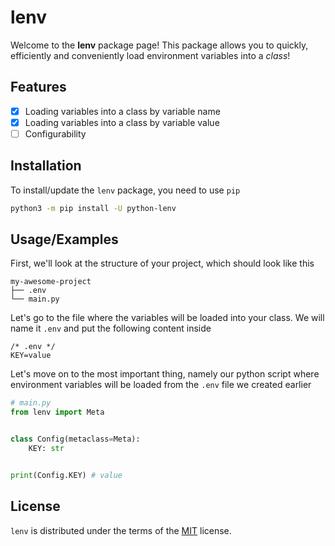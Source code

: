 
# lenv

Welcome to the **lenv** package page!
This package allows you to quickly, efficiently and conveniently load environment variables into a *class*!




## Features
 
- [x] Loading variables into a class by variable name
- [x] Loading variables into a class by variable value
- [ ] Configurability 

## Installation

To install/update the `lenv` package, you need to use `pip`

```bash
python3 -m pip install -U python-lenv
```

    
## Usage/Examples

First, we'll look at the structure of your project, which should look like this
```
my-awesome-project
├── .env
└── main.py
```


Let's go to the file where the variables will be loaded into your class. We will name it `.env` and put the following content inside
```
/* .env */
KEY=value
```


Let's move on to the most important thing, namely our python script where environment variables will be loaded from the `.env` file we created earlier
```python
# main.py
from lenv import Meta


class Config(metaclass=Meta):
    KEY: str


print(Config.KEY) # value
```

## License

`lenv` is distributed under the terms of the [MIT](https://choosealicense.com/licenses/mit/) license.

